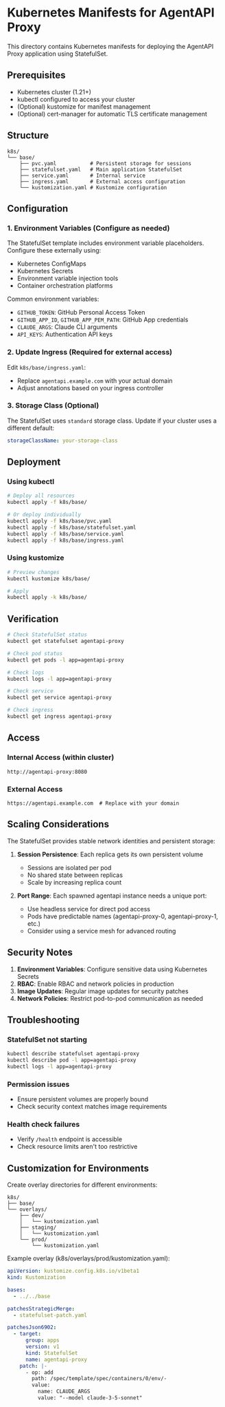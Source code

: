# Kubernetes Manifests for AgentAPI Proxy

This directory contains Kubernetes manifests for deploying the AgentAPI Proxy application using StatefulSet.

## Prerequisites

- Kubernetes cluster (1.21+)
- kubectl configured to access your cluster
- (Optional) kustomize for manifest management
- (Optional) cert-manager for automatic TLS certificate management

## Structure

```
k8s/
└── base/
    ├── pvc.yaml           # Persistent storage for sessions
    ├── statefulset.yaml   # Main application StatefulSet
    ├── service.yaml       # Internal service
    ├── ingress.yaml       # External access configuration
    └── kustomization.yaml # Kustomize configuration
```

## Configuration

### 1. Environment Variables (Configure as needed)

The StatefulSet template includes environment variable placeholders. Configure these externally using:
- Kubernetes ConfigMaps
- Kubernetes Secrets
- Environment variable injection tools
- Container orchestration platforms

Common environment variables:
- `GITHUB_TOKEN`: GitHub Personal Access Token
- `GITHUB_APP_ID`, `GITHUB_APP_PEM_PATH`: GitHub App credentials
- `CLAUDE_ARGS`: Claude CLI arguments
- `API_KEYS`: Authentication API keys

### 2. Update Ingress (Required for external access)

Edit `k8s/base/ingress.yaml`:
- Replace `agentapi.example.com` with your actual domain
- Adjust annotations based on your ingress controller

### 3. Storage Class (Optional)

The StatefulSet uses `standard` storage class. Update if your cluster uses a different default:

```yaml
storageClassName: your-storage-class
```

## Deployment

### Using kubectl

```bash
# Deploy all resources
kubectl apply -f k8s/base/

# Or deploy individually
kubectl apply -f k8s/base/pvc.yaml
kubectl apply -f k8s/base/statefulset.yaml
kubectl apply -f k8s/base/service.yaml
kubectl apply -f k8s/base/ingress.yaml
```

### Using kustomize

```bash
# Preview changes
kubectl kustomize k8s/base/

# Apply
kubectl apply -k k8s/base/
```

## Verification

```bash
# Check StatefulSet status
kubectl get statefulset agentapi-proxy

# Check pod status
kubectl get pods -l app=agentapi-proxy

# Check logs
kubectl logs -l app=agentapi-proxy

# Check service
kubectl get service agentapi-proxy

# Check ingress
kubectl get ingress agentapi-proxy
```

## Access

### Internal Access (within cluster)
```
http://agentapi-proxy:8080
```

### External Access
```
https://agentapi.example.com  # Replace with your domain
```

## Scaling Considerations

The StatefulSet provides stable network identities and persistent storage:

1. **Session Persistence**: Each replica gets its own persistent volume
   - Sessions are isolated per pod
   - No shared state between replicas
   - Scale by increasing replica count

2. **Port Range**: Each spawned agentapi instance needs a unique port:
   - Use headless service for direct pod access
   - Pods have predictable names (agentapi-proxy-0, agentapi-proxy-1, etc.)
   - Consider using a service mesh for advanced routing

## Security Notes

1. **Environment Variables**: Configure sensitive data using Kubernetes Secrets
2. **RBAC**: Enable RBAC and network policies in production
3. **Image Updates**: Regular image updates for security patches
4. **Network Policies**: Restrict pod-to-pod communication as needed

## Troubleshooting

### StatefulSet not starting
```bash
kubectl describe statefulset agentapi-proxy
kubectl describe pod -l app=agentapi-proxy
kubectl logs -l app=agentapi-proxy
```

### Permission issues
- Ensure persistent volumes are properly bound
- Check security context matches image requirements

### Health check failures
- Verify `/health` endpoint is accessible
- Check resource limits aren't too restrictive

## Customization for Environments

Create overlay directories for different environments:

```
k8s/
├── base/
└── overlays/
    ├── dev/
    │   └── kustomization.yaml
    ├── staging/
    │   └── kustomization.yaml
    └── prod/
        └── kustomization.yaml
```

Example overlay (k8s/overlays/prod/kustomization.yaml):
```yaml
apiVersion: kustomize.config.k8s.io/v1beta1
kind: Kustomization

bases:
  - ../../base

patchesStrategicMerge:
  - statefulset-patch.yaml

patchesJson6902:
  - target:
      group: apps
      version: v1
      kind: StatefulSet
      name: agentapi-proxy
    patch: |-
      - op: add
        path: /spec/template/spec/containers/0/env/-
        value:
          name: CLAUDE_ARGS
          value: "--model claude-3-5-sonnet"
```